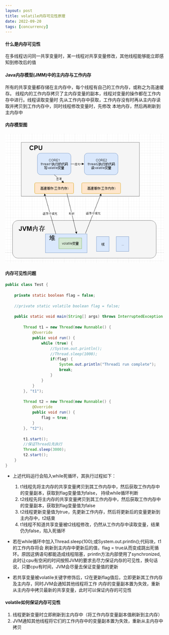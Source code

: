```yaml
---
layout: post
title: volatile内存可见性原理
date: 2022-09-20
tags: [concurrency]
---
```


#### 什么是内存可见性
在多线程访问同一共享变量时，某一线程对共享变量修改，其他线程能够能立即感知到修改后的值

#### Java内存模型(JMM)中的主内存与工作内存
所有的共享变量都存储在主内存中，每个线程有自己的工作内存，或称之为高速缓存。
线程内的工作内存拷贝了主内存变量的副本，线程对变量的操作都在工作内存中进行。线程读取变量时
先从工作内存中获取，工作内存没有时再从主内存读取并拷贝到工作内存中，同时线程修改变量时，先修改
本地内存，然后再刷新到主内存中

#### 内存模型图
![内存模型图](/images/volatile-memory.png)

#### 内存可见性问题
```java
public class Test {

    private static boolean flag = false;

    //private static volatile boolean flag = false;

    public static void main(String[] args) throws InterruptedException {

        Thread t1 = new Thread(new Runnable() {
            @Override
            public void run() {
                while (true) {
                    //System.out.println();
                    //Thread.sleep(1000);
                    if(flag) {
                        System.out.println("Thread1 run complete");
                        break;
                    }
                }
            }
        }, "t1");

        Thread t2 = new Thread(new Runnable() {
            @Override
            public void run() {
                flag = true;
            }
        }, "t2");

        t1.start();
        //保证Thread1先执行
        Thread.sleep(3000);
        t2.start();
    }
}
```
- 上述代码运行会陷入while死循环，其执行过程如下：
    1. t1线程先将主内存的共享变量拷贝到其工作内存中，然后获取工作内存中的变量副本，获取到flag变量值为false， 持续while循环判断
    2. t2线程先将主内存的共享变量拷贝到其工作内存中，然后获取工作内存中的变量副本，获取到flag变量值为false
    3. t2线程更新变量值为true，先更新工作内存，然后将更新后的变量更新到主内存中，t2结束
    4. t1线程不知道共享变量被t2线程修改，仍然从工作内存中读取变量，结果仍为false，陷入死循环

- 若在while循环中加入Thread.sleep(100);或System.out.println();代码块，t1的工作内存将会
刷新到主内存中更新后的值，flag = true从而变成跳出死循环。原因这俩语句都能造成线程阻塞，println方法内部使用了synchronized,
此时让cpu有空闲的时间按照JVM的要求去尽力保证内存的可见性，换句话说，只要cpu有时间，JVM会尽量去保证变量值的更新

- 若共享变量被volatile关键字修饰后，t2在更新flag值后，立即更新其工作内存及主内存，同时JVM会通知其他线程将工作
内存的变量副本置为失效，重新从主内存中拷贝最新的共享变量，此时可以保证内存的可见性

#### volatile如何保证内存可见性
1. 线程更新变量时立即刷新到主内存中（将工作内存变量副本值刷新到主内存）
2. JVM通知其他线程将它们的工作内存中的变量副本置为失效，重新从主内存中拷贝

